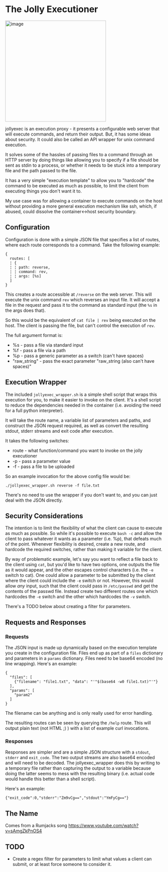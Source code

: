 # The Jolly Executioner

<img width="321" alt="image" src="https://github.com/singe/jollyexec/assets/1150684/a1c0833d-3c84-46d1-be79-e17234efab70">

jollyexec is an execution proxy - it presents a configurable web server that will execute commands, and return their output. But, it has some ideas about security. It could also be called an API wrapper for unix command execution.

It solves some of the hassles of passing files to a command through an HTTP server by doing things like allowing you to specify if a file should be sent as stdin to a process, or whether it needs to be stuck into a temporary file and the path passed to the file.

It has a very simple "execution template" to allow you to "hardcode" the command to be executed as much as possible, to limit the client from executing things you don't want it to.

My use case was for allowing a container to execute commands on the host without providing a more general execution mechanism like ssh, which, if abused, could dissolve the container<->host security boundary.

## Configuration

Configuration is done with a simple JSON file that specifies a list of routes, where each route corresponds to a command. Take the following example:

```
{
  routes: [
  ¦ {
  ¦ ¦ path: reverse,
  ¦ ¦ command: rev,
  ¦ ¦ args: [%s]
  ]
}
```

This creates a route accessible at `/reverse` on the web server. This will execute the unix command `rev` which reverses an input file. It will accept a file in the request and pass it to the command as standard input (the `%s` in the args does that).

So this would be the equivalent of `cat file | rev` being executed on the host. The client is passing the file, but can't control the execution of `rev`.

The full argument format is:

- %s - pass a file via standard input
- %f - pass a file via a path
- %p - pass a generic parameter as a switch (can't have spaces)
- "raw_string" - pass the exact parameter "raw_string (also can't have spaces)"

## Execution Wrapper

The included `jollyexec_wrapper.sh` is a simple shell script that wraps this execution for you, to make it easier to invoke on the client. It's a shell script to reduce the dependencies needed in the container (i.e. avoiding the need for a full python interpreter).

It will take the route name, a variable list of parameters and paths, and construct the JSON request required, as well as convert the resulting stdout, stderr streams and exit code after execution.

It takes the following switches:

- route - what function/command you want to invoke on the jolly executioner
- -p - pass a parameter value
- -f - pass a file to be uploaded

So an example invocation for the above config file would be:

`./jollyexec_wrapper.sh reverse -f file.txt`

There's no need to use the wrapper if you don't want to, and you can just deal with the JSON directly.

## Security Considerations

The intention is to limit the flexibility of what the client can cause to execute as much as possible. So while it's possible to execute `bash -c` and allow the client to pass whatever it wants as a parameter (i.e. %p), that defeats much of the point. Whenever flexibility is desired, create a new route, and hardcode the required switches, rather than making it variable for the client.

By way of problematic example, let's say you want to reflect a file back to the client using `cat`, but you'd like to have two options, one outputs the file as it would appear, and the other escapes control characters (i.e. the `-e` switch to cat). One could allow a parameter to be submitted by the client where the client could include the `-e` switch or not. However, this would allow _any_ input, such that the client could pass in `/etc/passwd` and get the contents of the passwd file. Instead create two different routes one which hardcodes the `-e` switch and the other which hardcodes the `-v` switch.

There's a TODO below about creating a filter for parameters.

## Requests and Responses

### Requests

The JSON input is made up dynamically based on the execution template you create in the configuration file. Files end up as part of a `files` dictionary and parameters in a `params` dictionary. Files need to be base64 encoded (no line wrapping). Here's an example:

```
{
  "files": [
    {"filename": "file1.txt", "data": "'"$(base64 -w0 file1.txt)"'"}
  ],
  "params": [
    "param2"
  ]
}
```

The filename can be anything and is only really used for error handling.

The resulting routes can be seen by querying the `/help` route. This will output plain text (not HTML ;) ) with a list of example curl invocations.

### Responses

Responses are simpler and are a simple JSON structure with a `stdout`, `stderr` and `exit_code`. The two output streams are also base64 encoded and will need to be decoded. The jollyexec_wrapper does this by writing to a temporary file rather than capturing the output to a variable because doing the latter seems to mess with the resulting binary (i.e. actual code would handle this better than a shell script).

Here's an example:

```
{"exit_code":0,"stderr":"Zm9vCg==","stdout":"YmFyCg=="}
```

## The Name

Comes from a Rumjacks song https://www.youtube.com/watch?v=sAmgZkPnOS4

## TODO

- Create a regex filter for parameters to limit what values a client can submit, or at least force someone to consider it.
